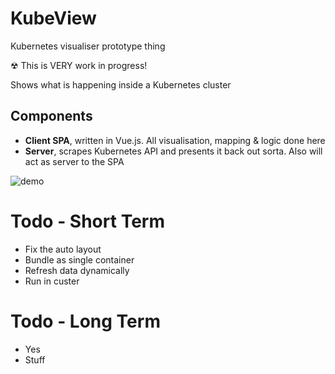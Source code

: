# KubeView
Kubernetes visualiser prototype thing

☢ This is VERY work in progress!

Shows what is happening inside a Kubernetes cluster

## Components
- **Client SPA**, written in Vue.js. All visualisation, mapping & logic done here
- **Server**, scrapes Kubernetes API and presents it back out sorta. Also will act as server to the SPA

![demo](https://user-images.githubusercontent.com/14982936/53127181-c978a800-3559-11e9-8903-183266db0ca9.png)

# Todo - Short Term
- Fix the auto layout
- Bundle as single container
- Refresh data dynamically
- Run in custer

# Todo - Long Term
- Yes
- Stuff